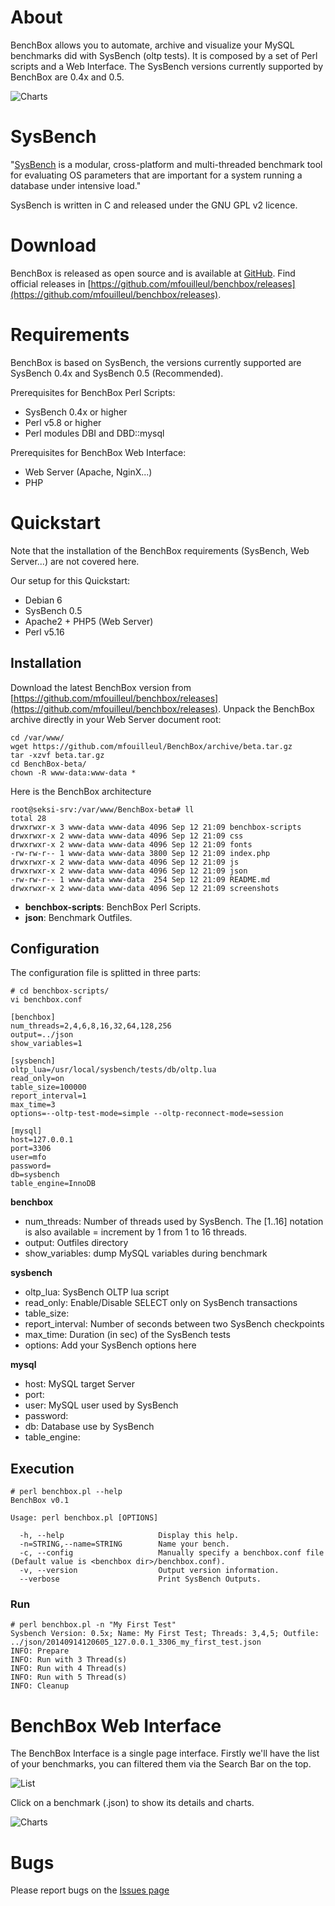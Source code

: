 # About

BenchBox allows you to automate, archive and visualize your MySQL benchmarks did with SysBench (oltp tests).
It is composed by a set of Perl scripts and a Web Interface. The SysBench versions currently supported by BenchBox are 0.4x and 0.5.

![Charts](https://raw.githubusercontent.com/mfouilleul/BenchBox/master/screenshots/2.png)

# SysBench
"[SysBench](https://launchpad.net/sysbench) is a modular, cross-platform and multi-threaded benchmark tool for evaluating OS parameters that are important for a system running a database under intensive load."

SysBench is written in C and released under the GNU GPL v2 licence.

# Download

BenchBox is released as open source and is available at [GitHub](https://github.com/mfouilleul/benchbox).
Find official releases in [https://github.com/mfouilleul/benchbox/releases](https://github.com/mfouilleul/benchbox/releases).

# Requirements

BenchBox is based on SysBench, the versions currently supported are SysBench 0.4x and SysBench 0.5 (Recommended).

Prerequisites for BenchBox Perl Scripts:
- SysBench 0.4x or higher
- Perl v5.8 or higher
- Perl modules DBI and DBD::mysql

Prerequisites for BenchBox Web Interface:
- Web Server (Apache, NginX...)
- PHP

# Quickstart

Note that the installation of the BenchBox requirements (SysBench, Web Server...) are not covered here.

Our setup for this Quickstart:
- Debian 6
- SysBench 0.5
- Apache2 + PHP5 (Web Server)
- Perl v5.16

## Installation

Download the latest BenchBox version from [https://github.com/mfouilleul/benchbox/releases](https://github.com/mfouilleul/benchbox/releases).
Unpack the BenchBox archive directly in your Web Server document root:

```
cd /var/www/
wget https://github.com/mfouilleul/BenchBox/archive/beta.tar.gz
tar -xzvf beta.tar.gz
cd BenchBox-beta/
chown -R www-data:www-data *
```

Here is the BenchBox architecture
```
root@seksi-srv:/var/www/BenchBox-beta# ll
total 28
drwxrwxr-x 3 www-data www-data 4096 Sep 12 21:09 benchbox-scripts
drwxrwxr-x 2 www-data www-data 4096 Sep 12 21:09 css
drwxrwxr-x 2 www-data www-data 4096 Sep 12 21:09 fonts
-rw-rw-r-- 1 www-data www-data 3800 Sep 12 21:09 index.php
drwxrwxr-x 2 www-data www-data 4096 Sep 12 21:09 js
drwxrwxr-x 2 www-data www-data 4096 Sep 12 21:09 json
-rw-rw-r-- 1 www-data www-data  254 Sep 12 21:09 README.md
drwxrwxr-x 2 www-data www-data 4096 Sep 12 21:09 screenshots
```

- **benchbox-scripts**: BenchBox Perl Scripts.
- **json**: Benchmark Outfiles.

## Configuration

The configuration file is splitted in three parts:
```
# cd benchbox-scripts/
vi benchbox.conf

[benchbox]
num_threads=2,4,6,8,16,32,64,128,256
output=../json
show_variables=1

[sysbench]
oltp_lua=/usr/local/sysbench/tests/db/oltp.lua
read_only=on
table_size=100000
report_interval=1
max_time=3
options=--oltp-test-mode=simple --oltp-reconnect-mode=session

[mysql]
host=127.0.0.1
port=3306
user=mfo
password=
db=sysbench
table_engine=InnoDB
```
**benchbox**

- num_threads: Number of threads used by SysBench. The [1..16] notation is also available = increment by 1 from 1 to 16 threads.
- output: Outfiles directory
- show_variables: dump MySQL variables during benchmark

**sysbench**

- oltp_lua: SysBench OLTP lua script
- read_only: Enable/Disable SELECT only on SysBench transactions
- table_size:
- report_interval: Number of seconds between two SysBench checkpoints
- max_time: Duration (in sec) of the SysBench tests
- options: Add your SysBench options here

**mysql**

- host: MySQL target Server
- port:
- user: MySQL user used by SysBench 
- password:
- db: Database use by SysBench
- table_engine:

## Execution

```
# perl benchbox.pl --help
BenchBox v0.1

Usage: perl benchbox.pl [OPTIONS]

  -h, --help                     Display this help.
  -n=STRING,--name=STRING        Name your bench.
  -c, --config                   Manually specify a benchbox.conf file (Default value is <benchbox dir>/benchbox.conf).
  -v, --version                  Output version information.
  --verbose                      Print SysBench Outputs.
```

### Run
```
# perl benchbox.pl -n "My First Test"
Sysbench Version: 0.5x; Name: My First Test; Threads: 3,4,5; Outfile: ../json/20140914120605_127.0.0.1_3306_my_first_test.json
INFO: Prepare
INFO: Run with 3 Thread(s)
INFO: Run with 4 Thread(s)
INFO: Run with 5 Thread(s)
INFO: Cleanup
```

# BenchBox Web Interface

The BenchBox Interface is a single page interface.
Firstly we'll have the list of your benchmarks, you can filtered them via the Search Bar on the top.

![List](https://raw.githubusercontent.com/mfouilleul/BenchBox/master/screenshots/1.png)

Click on a benchmark (.json) to show its details and charts.

![Charts](https://raw.githubusercontent.com/mfouilleul/BenchBox/master/screenshots/2.png)

# Bugs
Please report bugs on the [Issues page](https://github.com/mfouilleul/benchbox/issues)